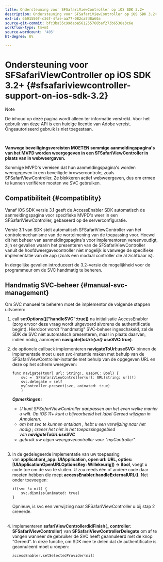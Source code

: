 ```yaml
---
title: Ondersteuning voor SFSafariViewController op iOS SDK 3.2+
description: Ondersteuning voor SFSafariViewController op iOS SDK 3.2+
exl-id: 6691550f-c36f-4fae-aa77-082ca7d8a60a
source-git-commit: bfc3ba55c99daba561255760baf273b6538a3c6e
workflow-type: tm+mt
source-wordcount: '405'
ht-degree: 0%

---
```


# Ondersteuning voor SFSafariViewController op iOS SDK 3.2+ {#sfsafariviewcontroller-support-on-ios-sdk-3.2}

>[!NOTE]
>
>De inhoud op deze pagina wordt alleen ter informatie verstrekt. Voor het gebruik van deze API is een huidige licentie van Adobe vereist. Ongeautoriseerd gebruik is niet toegestaan.

</br>


**Vanwege beveiligingsvereisten MOETEN sommige aanmeldingspagina&#39;s van het MVPD worden weergegeven in een SFSafariViewController in plaats van in webweergaven.**

Sommige MVPD&#39;s vereisen dat hun aanmeldingspagina&#39;s worden weergegeven in een beveiligde browsercontrole, zoals SFSafariViewController. Ze blokkeren actief webweergaven, dus om ermee te kunnen verifiëren moeten we SVC gebruiken. 

## Compatibiliteit {#compatiblity}

Vanaf iOS SDK versie 3.1 geeft de AccessEnabler SDK automatisch de aanmeldingspagina voor specifieke MVPD&#39;s weer in een SFSafariViewController, gebaseerd op de serverconfiguratie.

Versie 3.1 van SDK stelt automatisch SFSafariViewController van het controlemechanisme van de wortelmening van de toepassing voor. Hoewel dit het beheer van aanmeldingspagina&#39;s voor implementoren vereenvoudigt, zijn er gevallen waarin het presenteren van de SFSafariViewController vanuit de hoofdweergavecontroller niet mogelijk is vanwege de specifieke implementatie van de app (zoals een modaal controller die al zichtbaar is).

In dergelijke gevallen introduceert de 3.2-versie de mogelijkheid voor de programmeur om de SVC handmatig te beheren.

## Handmatig SVC-beheer {#manual-svc-management}

Om SVC manueel te beheren moet de implementor de volgende stappen uitvoeren:
 

1. call **setOptions()[&quot;handleSVC&quot;:true])** na initialisatie AccessEnabler (zorg ervoor deze vraag wordt uitgevoerd alvorens de authentificatie begint). Hierdoor wordt &quot;handmatig&quot; SVC-beheer ingeschakeld, zal de SDK de SVC niet automatisch presenteren, maar in plaats daarvan, indien nodig, aanroepen **navigate(toUrl:*{url}* useSVC:true)**.  

1. de optionele callback implementeren **navigateToUrl:useSVC:** binnen de implementatie moet u een svc-instantie maken met behulp van de SFSafariViewController-instantie met behulp van de opgegeven URL en deze op het scherm weergeven:

   ```obj-c
   func navigate(toUrl url: String!, useSVC: Bool) {
       svc =  SFSafariViewController(url: URL(string: url)!)
       svc.delegate = self
       myController.present(svc, animated: true)
       }
   ```

   ***Opmerkingen:***

   - *U kunt SFSafariViewController aanpassen om het even welke manier u wilt. Op iOS 11+ kunt u bijvoorbeeld het label Gereed wijzigen in Annuleren.*
   - *om het svc te kunnen ontslaan , hebt u een verwijzing naar het nodig ; creeer het niet in het toepassingsgebied van **navigateToUrl:useSVC***
   - *gebruik uw eigen weergavecontroller voor &quot;myController&quot;*\
       

1. In de gedelegeerde implementatie van uw toepassing van **application(\_app: UIApplication, open url: URL, opties: \[UIApplicationOpenURLOptionsKey: Willekeurig\]) -\> Bool**, voegt u code toe om de svc te sluiten. U zou reeds één of andere code daar moeten hebben die roept **accessEnabler.handleExternalURL()**. Net onder toevoegen:

   ```obj-c
   if(svc != nil) {
       svc.dismiss(animated: true)
   }
   ```

   Opnieuw, is svc een verwijzing naar SFSafariViewController u bij stap 2 creeerde.\
    

1. Implementeren **safariViewControllerdidFinish(\_ controller: SFSafariViewController)** van **SFSafariViewControllerDelegate** om af te vangen wanneer de gebruiker de SVC heeft geannuleerd met de knop &quot;Gereed&quot;. In deze functie, om SDK mee te delen dat de authentificatie is geannuleerd moet u roepen:

   ```obj-c
   accessEnabler.setSelectedProvider(nil)
   ```
